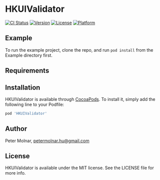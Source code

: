 # HKUIValidator

[![CI Status](https://img.shields.io/travis/petermolnar-dev/HKUIValidator.svg?style=flat)](https://travis-ci.com/github/petermolnar-dev/HKUIValidator)
[![Version](https://img.shields.io/cocoapods/v/HKUIValidator.svg?style=flat)](https://cocoapods.org/pods/HKUIValidator)
[![License](https://img.shields.io/cocoapods/l/HKUIValidator.svg?style=flat)](https://cocoapods.org/pods/HKUIValidator)
[![Platform](https://img.shields.io/cocoapods/p/HKUIValidator.svg?style=flat)](https://cocoapods.org/pods/HKUIValidator)

## Example

To run the example project, clone the repo, and run `pod install` from the Example directory first.

## Requirements

## Installation

HKUIValidator is available through [CocoaPods](https://cocoapods.org). To install
it, simply add the following line to your Podfile:

```ruby
pod 'HKUIValidator'
```

## Author

Peter Molnar, petermolnar.hu@gmail.com

## License

HKUIValidator is available under the MIT license. See the LICENSE file for more info.
